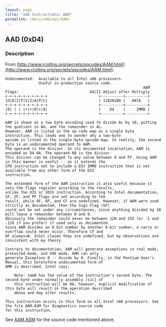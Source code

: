 ```yaml
---
layout: page
title: "x86 Instructions: AAM"
permalink: /docs/x86/ops/AAM/
---
```


AAD (0xD4)
---

### Description

From [http://www.rcollins.org/secrets/opcodes/AAM.html](http://www.rcollins.org/secrets/opcodes/AAM.html):

	Undocumented:  Available to all Intel x86 processors.
	               Useful in production source code.
	                                                              AAM
	Flags:                                ASCII Adjust after Multiply
	+-+-+-+-+-+-+-+-+-+                       +----------+----------+
	|O|D|I|T|S|Z|A|P|C|                       | 11010100 |   DATA   |
	+-+-+-+-+-+-+-+-+-+                       +----------+----------+
	|0| | | |+|+|0|+|0|                       |    D4    |     IMM8 |
	+-+-+-+-+-+-+-+-+-+                       +----------+----------+
	
	AAM is shown as a two byte encoding used to divide AL by 10, putting the quotient in AH, and the remainder in AL.
	However, AAM is listed in the op code map as a single byte instruction. This leads one to wonder why a two-byte
	opcode is listed in the single-byte opcode map. In reality, the second byte is an undocumented operand to AAM.
	The operand is the divisor. In its documented incarnation, AAM is encoded as D4 0A. The operand 0A is the divisor.
	This divisor can be changed to any value between 0 and FF. Using AAM in this manner is useful -- as it extends the
	CPU instruction set to include a DIV IMM8 instruction that is not available from any other form of the DIV
	instruction.
	
	The extended form of the AAM instruction is also useful because it sets the flags register according to the results,
	unlike the DIV or IDIV instruction. According to Intel documentation, SF, ZF, and PF flags are set according to the
	result, while OF, AF, and CF are undefined. However, if AAM were used strictly as documented, then the Sign Flag (SF)
	could not be set under any circumstances, since anything divided by 10 will leave a remainder between 0 and 9.
	Obviously the remainder could never be between 128 and 255 (or -1 and -128 if you prefer) if used only as documented.
	Since AAM divides an 8 bit number by another 8-bit number, a carry or overflow could never occur. Therefore CF and
	OF always=0. Intel claims they are undefined, but my observations are consistent with my theory.
	
	Contrary to documentation, AAM will generate exceptions in real mode, protected mode, and V86 mode. AAM can only
	generate Exception 0 -- divide by 0. Finally, in the Pentium User's Manual, this heretofore undocumented form of
	AMM is described. Intel says:
	
		Note: imm8 has the value of the instruction's second byte. The second byte under normally assembly [sic] of
		this instruction will be 0A, however, explicit modification of this byte will result in the operation described
		above and may alter results.
	
	This instruction exists in this form on all Intel x86 processors. See the file AAM.ASM for diagnostics source code
	for this instruction.

See [AAM.ASM](AAM.ASM) for the source code mentioned above.
